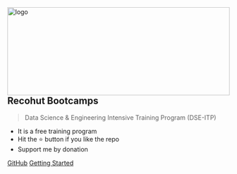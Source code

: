 <img align="right" width="220" height="200" style="margin:auto;    width: 100%;" title="logo" src="https://user-images.githubusercontent.com/62965911/223519221-659d5603-656b-41c5-b414-9f835720024a.svg">

## Recohut Bootcamps

> Data Science & Engineering Intensive Training Program (DSE-ITP)

- It is a free training program
- Hit the ⭐️ button if you like the repo
- Support me by donation

[GitHub](https://github.com/datalaker/data-engineering-bootcamp)
[Getting Started](#data-science-amp-engineering-training)
